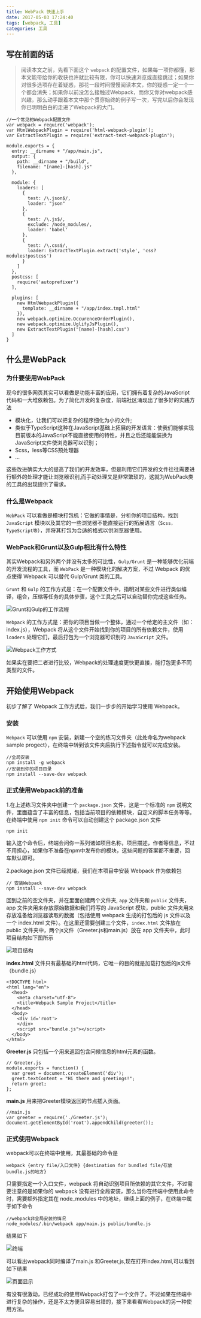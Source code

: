 ```yaml
---
title: WebPack 快速上手
date: 2017-05-03 17:24:40
tags: [webpack, 工具]
categories: 工具
---
```

## 写在前面的话
>阅读本文之前，先看下面这个 `webpack` 的配置文件，如果每一项你都懂，那本文能带给你的收获也许就比较有限，你可以快速浏览或直接跳过；如果你对很多选项存在着疑惑，那花一段时间慢慢阅读本文，你的疑惑一定一个一个都会消失；如果你以前没怎么接触过Webpack，而你又你对webpack感兴趣，那么动手跟着本文中那个贯穿始终的例子写一次，写完以后你会发现你已明明白白的走进了Webpack的大门。

```
//一个常见的Webpack配置文件
var webpack = require('webpack');
var HtmlWebpackPlugin = require('html-webpack-plugin');
var ExtractTextPlugin = require('extract-text-webpack-plugin');

module.exports = {
  entry: __dirname + "/app/main.js",
  output: {
    path: __dirname + "/build",
    filename: "[name]-[hash].js"
  },

  module: {
    loaders: [
      {
        test: /\.json$/,
        loader: "json"
      },
      {
        test: /\.js$/,
        exclude: /node_modules/,
        loader: 'babel'
      },
      {
        test: /\.css$/,
        loader: ExtractTextPlugin.extract('style', 'css?modules!postcss')
      }
    ]
  },
  postcss: [
    require('autoprefixer')
  ],

  plugins: [
    new HtmlWebpackPlugin({
      template: __dirname + "/app/index.tmpl.html"
    }),
    new webpack.optimize.OccurenceOrderPlugin(),
    new webpack.optimize.UglifyJsPlugin(),
    new ExtractTextPlugin("[name]-[hash].css")
  ]
}
```

## 什么是WebPack
### 为什要使用WebPack
现今的很多网页其实可以看做是功能丰富的应用，它们拥有着复杂的JavaScript代码和一大堆依赖包。为了简化开发的复杂度，前端社区涌现出了很多好的实践方法

+ 模块化，让我们可以把复杂的程序细化为小的文件;
+ 类似于TypeScript这种在JavaScript基础上拓展的开发语言：使我们能够实现目前版本的JavaScript不能直接使用的特性，并且之后还能能装换为JavaScript文件使浏览器可以识别；
+ Scss，less等CSS预处理器
+ ...

这些改进确实大大的提高了我们的开发效率，但是利用它们开发的文件往往需要进行额外的处理才能让浏览器识别,而手动处理又是非常繁琐的，这就为WebPack类的工具的出现提供了需求。

### 什么是Webpack
`WebPack` 可以看做是模块打包机：它做的事情是，分析你的项目结构，找到 `JavaScript` 模块以及其它的一些浏览器不能直接运行的拓展语言（`Scss，TypeScript等`），并将其打包为合适的格式以供浏览器使用。

### WebPack和Grunt以及Gulp相比有什么特性
其实Webpack和另外两个并没有太多的可比性，`Gulp/Grunt` 是一种能够优化前端的开发流程的工具，而 `WebPack` 是一种模块化的解决方案，不过 Webpack 的优点使得 Webpack 可以替代 Gulp/Grunt 类的工具。

`Grunt` 和 `Gulp` 的工作方式是：在一个配置文件中，指明对某些文件进行类似编译，组合，压缩等任务的具体步骤，这个工具之后可以自动替你完成这些任务。

![Grunt和Gulp的工作流程](http://blogpic.at15cm.com/grunt-gulp.png)

`Webpack` 的工作方式是：把你的项目当做一个整体，通过一个给定的主文件（如：index.js），Webpack 将从这个文件开始找到你的项目的所有依赖文件，使用 `loaders` 处理它们，最后打包为一个浏览器可识别的 `JavaScript` 文件。

![Webpack工作方式](http://blogpic.at15cm.com/webpack-operation.png)

如果实在要把二者进行比较，Webpack的处理速度更快更直接，能打包更多不同类型的文件。


## 开始使用Webpack
初步了解了 Webpack 工作方式后，我们一步步的开始学习使用 Webpack。

### 安装
`Webpack` 可以使用 `npm` 安装，新建一个空的练习文件夹（此处命名为webpack sample progect），在终端中转到该文件夹后执行下述指令就可以完成安装。

```
//全局安装
npm install -g webpack
//安装到你的项目目录
npm install --save-dev webpack
```

### 正式使用Webpack前的准备
1.在上述练习文件夹中创建一个 `package.json` 文件，这是一个标准的 `npm` 说明文件，里面蕴含了丰富的信息，包括当前项目的依赖模块，自定义的脚本任务等等。在终端中使用 `npm init` 命令可以自动创建这个 package.json 文件

```
npm init
```

输入这个命令后，终端会问你一系列诸如项目名称，项目描述，作者等信息，不过不用担心，如果你不准备在npm中发布你的模块，这些问题的答案都不重要，回车默认即可。

2.package.json 文件已经就绪，我们在本项目中安装 Webpack 作为依赖包

```
// 安装Webpack
npm install --save-dev webpack
```

回到之前的空文件夹，并在里面创建两个文件夹, `app` 文件夹和 `public` 文件夹，app 文件夹用来存放原始数据和我们将写的 JavaScript 模块，public 文件夹用来存放准备给浏览器读取的数据（包括使用 webpack 生成的打包后的 js 文件以及一个 index.html 文件）。在这里还需要创建三个文件，`index.html` 文件放在 public 文件夹中，两个js文件（Greeter.js和main.js）放在 app 文件夹中，此时项目结构如下图所示

![项目结构](http://blogpic.at15cm.com/webpack-demo-structure.png)

**index.html** 文件只有最基础的html代码，它唯一的目的就是加载打包后的js文件（bundle.js）

```
<!DOCTYPE html>
<html lang="en">
  <head>
    <meta charset="utf-8">
    <title>Webpack Sample Project</title>
  </head>
  <body>
    <div id='root'>
    </div>
    <script src="bundle.js"></script>
  </body>
</html>
```

**Greeter.js** 只包括一个用来返回包含问候信息的html元素的函数。

```
// Greeter.js
module.exports = function() {
  var greet = document.createElement('div');
  greet.textContent = "Hi there and greetings!";
  return greet;
};
```

**main.js** 用来把Greeter模块返回的节点插入页面。

```
//main.js 
var greeter = require('./Greeter.js');
document.getElementById('root').appendChild(greeter());
```

### 正式使用Webpack
webpack可以在终端中使用，其最基础的命令是

```
webpack {entry file/入口文件} {destination for bundled file/存放bundle.js的地方}
```

只需要指定一个入口文件，webpack 将自动识别项目所依赖的其它文件，不过需要注意的是如果你的 webpack 没有进行全局安装，那么当你在终端中使用此命令时，需要额外指定其在 node_modules 中的地址，继续上面的例子，在终端中属于如下命令

```
//webpack非全局安装的情况
node_modules/.bin/webpack app/main.js public/bundle.js
```

结果如下

![终端](http://blogpic.at15cm.com/webpack-demo-result1.png)

可以看出webpack同时编译了main.js 和Greeter,js,现在打开index.html,可以看到如下结果

![页面显示](http://blogpic.at15cm.com/webpack-demo-page1.png)

有没有很激动，已经成功的使用Webpack打包了一个文件了。不过如果在终端中进行复杂的操作，还是不太方便且容易出错的，接下来看看Webpack的另一种使用方法。
